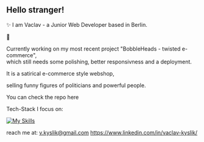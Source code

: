 ## Hello stranger!

✨ I am Vaclav - a Junior Web Developer based in Berlin.

💭<p> Currently working on my most recent project "BobbleHeads - twisted e-commerce",<br> 
which still needs some polishing, better responsivness and a deployment.</p>

<p>It is a satirical e-commerce style webshop,</p> 
<p>selling funny figures of politicians and powerful people.</p>

You can check the repo here

Tech-Stack I focus on:


  [![My Skills](https://skillicons.dev/icons?i=react,html,css,javascript,typescript,tailwind,bootstrap,express,nodejs,mongodb,sqlite,firebase,postman,figma&perline=7)](https://skillicons.dev)

reach me at: 
v.kyslik@gmail.com
https://www.linkedin.com/in/vaclav-kyslik/


<!--
**AlexGoesCode/alexgoescode** is a ✨ _special_ ✨ repository because its `README.md` (this file) appears on your GitHub profile.

Here are some ideas to get you started:

- 🔭 I’m currently working on ...
- 🌱 I’m currently learning ...
- 👯 I’m looking to collaborate on ...
- 🤔 I’m looking for help with ...
- 💬 Ask me about ...
- 📫 How to reach me: ...
- 😄 Pronouns: ...
- ⚡ Fun fact: ...
-->
